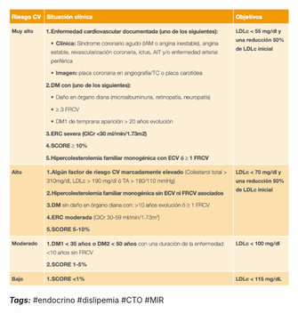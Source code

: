 ![](../../Anexos/Tablas/cifras_objetivo_dislipemias.png)

***Tags:***
#endocrino #dislipemia #CTO #MIR
